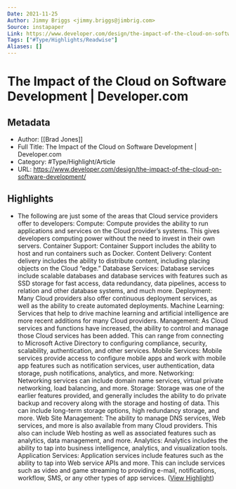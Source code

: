 ```yaml
---
Date: 2021-11-25
Author: Jimmy Briggs <jimmy.briggs@jimbrig.com>
Source: instapaper
Link: https://www.developer.com/design/the-impact-of-the-cloud-on-software-development/
Tags: ["#Type/Highlights/Readwise"]
Aliases: []
---
```

# The Impact of the Cloud on Software Development | Developer.com

## Metadata
- Author: [[Brad Jones]]
- Full Title: The Impact of the Cloud on Software Development | Developer.com
- Category: #Type/Highlight/Article
- URL: https://www.developer.com/design/the-impact-of-the-cloud-on-software-development/

## Highlights
- The following are just some of the areas that Cloud service providers offer to developers:
  Compute: Compute provides the ability to run applications and services on the Cloud provider’s systems. This gives developers computing power without the need to invest in their own servers.
  Container Support: Container Support includes the ability to host and run containers such as Docker.
  Content Delivery: Content delivery includes the ability to distribute content, including placing objects on the Cloud “edge.”
  Database Services: Database services include scalable databases and database services with features such as SSD storage for fast access, data redundancy, data pipelines, access to relation and other database systems, and much more.
  Deployment: Many Cloud providers also offer continuous deployment services, as well as the ability to create automated deployments.
  Machine Learning: Services that help to drive machine learning and artificial intelligence are more recent additions for many Cloud providers.
  Management: As Cloud services and functions have increased, the ability to control and manage those Cloud services has been added. This can range from connecting to Microsoft Active Directory to configuring compliance, security, scalability, authentication, and other services.
  Mobile Services: Mobile services provide access to configure mobile apps and work with mobile app features such as notification services, user authentication, data storage, push notifications, analytics, and more.
  Networking: Networking services can include domain name services, virtual private networking, load balancing, and more.
  Storage: Storage was one of the earlier features provided, and generally includes the ability to do private backup and recovery along with the storage and hosting of data. This can include long-term storage options, high redundancy storage, and more.
  Web Site Management: The ability to manage DNS services, Web services, and more is also available from many Cloud providers. This also can include Web hosting as well as associated features such as analytics, data management, and more.
  Analytics: Analytics includes the ability to tap into business intelligence, analytics, and visualization tools.
  Application Services: Application services include features such as the ability to tap into Web service APIs and more. This can include services such as video and game streaming to providing e-mail, notifications, workflow, SMS, or any other types of app services. ([View Highlight](https://instapaper.com/read/1434781140/17134218))
